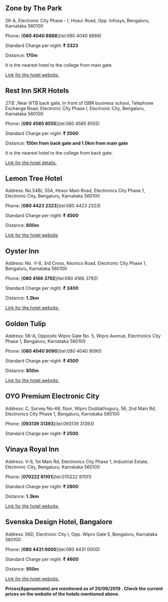 ## Zone by The Park

26-A, Electronic City Phase - I, Hosur Road, Opp. Infosys,
Bengaluru, Karnataka 560100

Phone: [**080 4040 8888**](tel:080 4040 8888)

Standard Charge per night: **₹ 3323**

Distance: **170m**

It is the nearest hotel to the college from main gate.

<a href ="http://www.zonebythepark.com/hotel-in-bengaluru/overview.php">Link for the hotel website.</a>


## Rest Inn SKR Hotels

27/E ,Near IIITB back gate, In front of ISBR business school, Telephone Exchange Road, Electronic City Phase I, Electronic City, Bengaluru, Karnataka 560100

Phone: [**080 4585 8555**](tel:080 4585 8555)

Standard Charge per night: **₹ 2000**

Distance: **150m from back gate and 1.0km from main gate**

It is the nearest hotel to the college from back gate.

<a href ="https://www.makemytrip.com/hotels/rest_inn_skr_hotel-details-bangalore.html">Link for the hotel details.</a>


## Lemon Tree Hotel

Address: No.54B/, 55A, Hosur Main Road, Electronics City Phase 1,
Electronic City, Bengaluru, Karnataka 560100

Phone: [**080 4423 2323**](tel:080 4423 2323)

Standard Charge per night: **₹ 4500**

Distance: **800m**

<a href="https://www.lemontreehotels.com/lemon-tree-hotel/bengaluru/electronics-city-bengaluru.aspx">Link for the hotel website</a>

## Oyster Inn

Address: No. V-8, 3rd Cross, Keonics Road, Electronic City Phase 1,
Bengaluru, Karnataka 560100

Phone: [**080 4166 3792**](tel:080 4166 3792)

Standard Charge per night: **₹ 2400**

Distance: **1.2km**

<a href="http://www.oysterinn.in/">Link for the hotel website.</a>

## Golden Tulip

Address: 56-A, Opposite Wipro Gate No. 5, Wipro Avenue, Electronics City
Phase 1, Bengaluru, Karnataka 560100

Phone: [**080 4040 9090**](tel:080 4040 9090)

Standard Charge per night: **₹ 4500**

Distance: **850m**

<a href="http://www.goldentulipbangalore.com/">Link for the hotel website.</a>

## OYO Premium Electronic City

Address: C, Survey No-66, floor, Wipro Doddathoguru, 56, 2nd Main Rd,
Electronics City Phase 1, Bengaluru, Karnataka 560100

Phone: [**093139 31393**](tel:093139 31393)

Standard Charge per night: **₹ 2500**

## Vinaya Royal Inn

Address: V-6, 1st Main Rd, Electronics City Phase 1, Industrial Estate,
Electronic City, Bengaluru, Karnataka 560100

Phone: [**070222 81101**](tel:070222 81101)

Standard Charge per night: **₹ 2800**

Distance: **1.3km**

<a href="http://www.vinayaroyalinn.com/">Link for the hotel website.</a>

## Svenska Design Hotel, Bangalore

Address: 56D, Electronic City I, Opp. Wipro Gate 5, Bengaluru, Karnataka
560100

Phone: [**080 4431 0000**](tel:080 4431 0000)

Standard Charge per night: **₹ 4600**

Distance: **950m**

<a href="http://www.svenskahotels.com/hotels/bangalore/">Link for the hotel website.</a>

**Prices(Approximate) are mentioned as of 20/06/2019 . Check the current prices on the website of the hotels mentioned above.**


